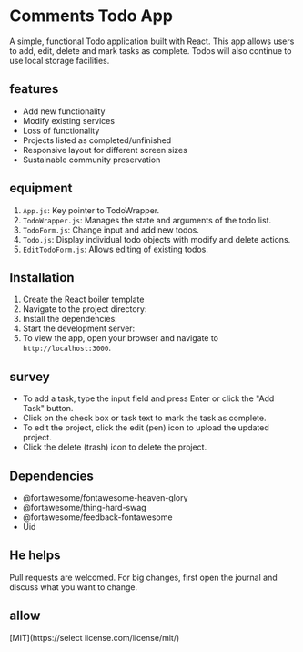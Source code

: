 # Comments Todo App

A simple, functional Todo application built with React. This app allows users to add, edit, delete and mark tasks as complete. Todos will also continue to use local storage facilities.

## features

- Add new functionality
- Modify existing services
- Loss of functionality
- Projects listed as completed/unfinished
- Responsive layout for different screen sizes
- Sustainable community preservation

## equipment

1. `App.js`: Key pointer to TodoWrapper.
2. `TodoWrapper.js`: Manages the state and arguments of the todo list.
3. `TodoForm.js`: Change input and add new todos.
4. `Todo.js`: Display individual todo objects with modify and delete actions.
5. `EditTodoForm.js`: Allows editing of existing todos.

## Installation
1. Create the React boiler template
2. Navigate to the project directory:
3. Install the dependencies:
4. Start the development server:
5. To view the app, open your browser and navigate to `http://localhost:3000`.

## survey

- To add a task, type the input field and press Enter or click the "Add Task" button.
- Click on the check box or task text to mark the task as complete.
- To edit the project, click the edit (pen) icon to upload the updated project.
- Click the delete (trash) icon to delete the project.

## Dependencies


- @fortawesome/fontawesome-heaven-glory
- @fortawesome/thing-hard-swag
- @fortawesome/feedback-fontawesome
- Uid

## He helps

Pull requests are welcomed. For big changes, first open the journal and discuss what you want to change.

## allow

[MIT](https://select license.com/license/mit/)